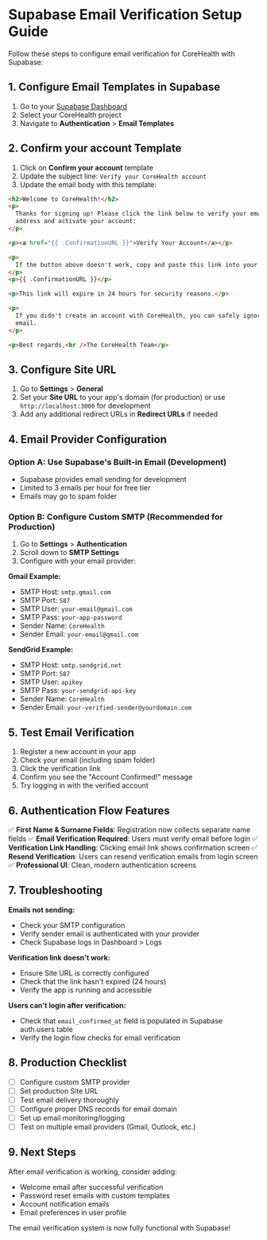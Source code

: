 # Supabase Email Verification Setup Guide

Follow these steps to configure email verification for CoreHealth with Supabase:

## 1. Configure Email Templates in Supabase

1. Go to your [Supabase Dashboard](https://app.supabase.com)
2. Select your CoreHealth project
3. Navigate to **Authentication** > **Email Templates**

## 2. Confirm your account Template

1. Click on **Confirm your account** template
2. Update the subject line: `Verify your CoreHealth account`
3. Update the email body with this template:

```html
<h2>Welcome to CoreHealth!</h2>
<p>
  Thanks for signing up! Please click the link below to verify your email
  address and activate your account:
</p>

<p><a href="{{ .ConfirmationURL }}">Verify Your Account</a></p>

<p>
  If the button above doesn't work, copy and paste this link into your browser:
</p>
<p>{{ .ConfirmationURL }}</p>

<p>This link will expire in 24 hours for security reasons.</p>

<p>
  If you didn't create an account with CoreHealth, you can safely ignore this
  email.
</p>

<p>Best regards,<br />The CoreHealth Team</p>
```

## 3. Configure Site URL

1. Go to **Settings** > **General**
2. Set your **Site URL** to your app's domain (for production) or use `http://localhost:3000` for development
3. Add any additional redirect URLs in **Redirect URLs** if needed

## 4. Email Provider Configuration

### Option A: Use Supabase's Built-in Email (Development)

- Supabase provides email sending for development
- Limited to 3 emails per hour for free tier
- Emails may go to spam folder

### Option B: Configure Custom SMTP (Recommended for Production)

1. Go to **Settings** > **Authentication**
2. Scroll down to **SMTP Settings**
3. Configure with your email provider:

**Gmail Example:**

- SMTP Host: `smtp.gmail.com`
- SMTP Port: `587`
- SMTP User: `your-email@gmail.com`
- SMTP Pass: `your-app-password`
- Sender Name: `CoreHealth`
- Sender Email: `your-email@gmail.com`

**SendGrid Example:**

- SMTP Host: `smtp.sendgrid.net`
- SMTP Port: `587`
- SMTP User: `apikey`
- SMTP Pass: `your-sendgrid-api-key`
- Sender Name: `CoreHealth`
- Sender Email: `your-verified-sender@yourdomain.com`

## 5. Test Email Verification

1. Register a new account in your app
2. Check your email (including spam folder)
3. Click the verification link
4. Confirm you see the "Account Confirmed!" message
5. Try logging in with the verified account

## 6. Authentication Flow Features

✅ **First Name & Surname Fields**: Registration now collects separate name fields
✅ **Email Verification Required**: Users must verify email before login
✅ **Verification Link Handling**: Clicking email link shows confirmation screen
✅ **Resend Verification**: Users can resend verification emails from login screen
✅ **Professional UI**: Clean, modern authentication screens

## 7. Troubleshooting

**Emails not sending:**

- Check your SMTP configuration
- Verify sender email is authenticated with your provider
- Check Supabase logs in Dashboard > Logs

**Verification link doesn't work:**

- Ensure Site URL is correctly configured
- Check that the link hasn't expired (24 hours)
- Verify the app is running and accessible

**Users can't login after verification:**

- Check that `email_confirmed_at` field is populated in Supabase auth.users table
- Verify the login flow checks for email verification

## 8. Production Checklist

- [ ] Configure custom SMTP provider
- [ ] Set production Site URL
- [ ] Test email delivery thoroughly
- [ ] Configure proper DNS records for email domain
- [ ] Set up email monitoring/logging
- [ ] Test on multiple email providers (Gmail, Outlook, etc.)

## 9. Next Steps

After email verification is working, consider adding:

- Welcome email after successful verification
- Password reset emails with custom templates
- Account notification emails
- Email preferences in user profile

The email verification system is now fully functional with Supabase!
